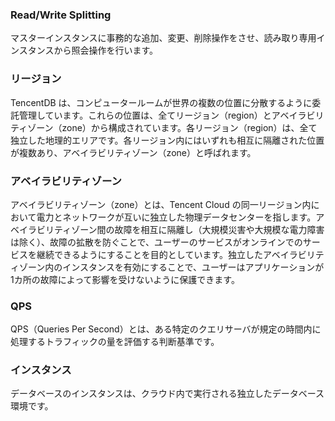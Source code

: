 ﻿

### Read/Write Splitting
マスターインスタンスに事務的な追加、変更、削除操作をさせ、読み取り専用インスタンスから照会操作を行います。

### リージョン
TencentDB は、コンピュータールームが世界の複数の位置に分散するように委託管理しています。これらの位置は、全てリージョン（region）とアベイラビリティゾーン（zone）から構成されています。各リージョン（region）は、全て独立した地理的エリアです。各リージョン内にはいずれも相互に隔離された位置が複数あり、アベイラビリティゾーン（zone）と呼ばれます。

### アベイラビリティゾーン
アベイラビリティゾーン（zone）とは、Tencent Cloud の同一リージョン内において電力とネットワークが互いに独立した物理データセンターを指します。アベイラビリティゾーン間の故障を相互に隔離し（大規模災害や大規模な電力障害は除く）、故障の拡散を防ぐことで、ユーザーのサービスがオンラインでのサービスを継続できるようにすることを目的としています。独立したアベイラビリティゾーン内のインスタンスを有効にすることで、ユーザーはアプリケーションが1カ所の故障によって影響を受けないように保護できます。

### QPS
QPS（Queries Per Second）とは、ある特定のクエリサーバが規定の時間内に処理するトラフィックの量を評価する判断基準です。

### インスタンス
データベースのインスタンスは、クラウド内で実行される独立したデータベース環境です。




